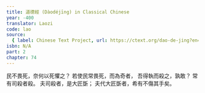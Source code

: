 ```yaml
---
title: 道德經 (Dàodéjīng) in Classical Chinese
year: -400
translator: Laozi
code: lao
source:
  { label: Chinese Text Project, url: https://ctext.org/dao-de-jing?en=off }
isbn: N/A
part: 2
chapter: 74
---
```


民不畏死，奈何以死懼之？
若使民常畏死，而為奇者，
吾得執而殺之，孰敢？
常有司殺者殺。
夫司殺者，是大匠斲；
夫代大匠斲者，希有不傷其手矣。
